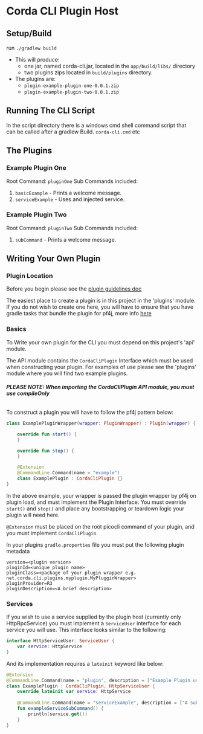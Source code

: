 # Corda CLI Plugin Host

## Setup/Build

run `./gradlew build`

* This will produce:
    * one jar, named corda-cli.jar, located in the `app/build/libs/` directory
    * two plugins zips located in `build/plugins` directory.
* The plugins are:
    * `plugin-example-plugin-one-0.0.1.zip`
    * `plugin-example-plugin-two-0.0.1.zip`

## Running The CLI Script

In the script directory there is a windows cmd shell command script that can be called after a gradlew
Build. `corda-cli.cmd` etc

## The Plugins

### Example Plugin One

Root Command: `pluginOne`
Sub Commands included:

1. `basicExample` - Prints a welcome message.
2. `serviceExample` - Uses and injected service.

### Example Plugin Two

Root Command: `pluginTwo`
Sub Commands included:

1. `subCommand` - Prints a welcome message.

## Writing Your Own Plugin
### Plugin Location

Before you begin please see the [plugin guidelines doc](PluginGuidelines.md)

The easiest place to create a plugin is in this project in the 'plugins' module. If you do not wish to create one here,
you will have to ensure that you have gradle tasks that bundle the plugin for pf4j, more
info [here](https://pf4j.org/doc/packaging.html)

### Basics
To Write your own plugin for the CLI you must depend on this project's 'api' module.

The API module contains the `CordaCliPlugin` Interface which must be used when constructing your plugin. For examples of
use please see the 'plugins' module where you will find two example plugins.

###### _**PLEASE NOTE: When importing the CordaCliPlugin API module, you must use compileOnly**_

To construct a plugin you will have to follow the pf4j pattern below:

```kotlin
class ExamplePluginWrapper(wrapper: PluginWrapper) : Plugin(wrapper) {

    override fun start() {
    }

    override fun stop() {
    }

    @Extension
    @CommandLine.Command(name = "example")
    class ExamplePlugin : CordaCliPlugin {}
}
```

In the above example, your wrapper is passed the plugin wrapper by pf4j on plugin load, and must implement the Plugin
Interface. You must override `start()` and `stop()` and place any bootstrapping or teardown logic your plugin will need
here.

`@Extension` must be placed on the root picocli command of your plugin, and you must implement `CordaCliPlugin`.

In your plugins `gradle.properties` file you must put the following plugin metadata

```properties
version=<plugin version>
pluginId=<unique plugin name>
pluginClass=<package of your plugin wrapper e.g. net.corda.cli.plugins.myplugin.MyPlugginWrapper>
pluginProvider=R3
pluginDescription=<A brief description>
```

### Services

If you wish to use a service supplied by the plugin host (currently only HttpRpcService) you must implement
a `ServiceUser` interface for each service you will use. This interface looks similar to the following:

```kotlin
interface HttpServiceUser: ServiceUser {
    var service: HttpService
}
```

And its implementation requires a `lateinit` keyword like below: 

```kotlin
@Extension
@CommandLine.Command(name = "plugin", description = ["Example Plugin using services"])
class ExamplePlugin : CordaCliPlugin, HttpServiceUser {
    override lateinit var service: HttpService
    
    @CommandLine.Command(name = "serviceExample", description = ["A subcommand that uses a service supplied by the host."])
    fun exampleServiceSubCommand() {
        println(service.get())
    }
}
```
